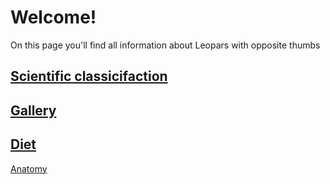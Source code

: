 # Welcome!

On this page you'll find all information about Leopars with opposite thumbs


[Scientific classicifaction](/Scientific)
---
[Gallery](/gallery)
---
[Diet](/diet)
---
[Anatomy](/anatomy)

